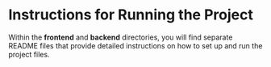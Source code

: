 # Instructions for Running the Project

Within the **frontend** and **backend** directories, you will find separate README files that provide detailed instructions on how to set up and run the project files.
